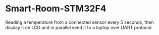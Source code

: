 # Smart-Room-STM32F4
Reading a  temperature from a connected sensor every 5 seconds, then display it on LCD and in parallel send it to a laptop over UART protocol.
